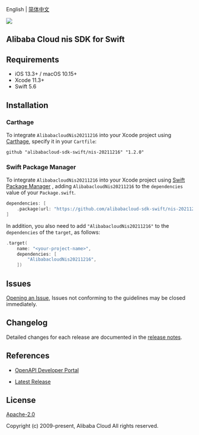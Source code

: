 English | [简体中文](README-CN.md)

![](https://aliyunsdk-pages.alicdn.com/icons/AlibabaCloud.svg)

## Alibaba Cloud nis SDK for Swift

## Requirements

- iOS 13.3+ / macOS 10.15+
- Xcode 11.3+
- Swift 5.6

## Installation

### Carthage

To integrate `AlibabacloudNis20211216` into your Xcode project using [Carthage](https://github.com/Carthage/Carthage), specify it in your `Cartfile`:

```ogdl
github "alibabacloud-sdk-swift/nis-20211216" "1.2.0"
```

### Swift Package Manager

To integrate `AlibabacloudNis20211216` into your Xcode project using [Swift Package Manager](https://swift.org/package-manager/) , adding `AlibabacloudNis20211216` to the `dependencies` value of your `Package.swift`.

```swift
dependencies: [
    .package(url: "https://github.com/alibabacloud-sdk-swift/nis-20211216.git", from: "1.2.0")
]
```

In addition, you also need to add `"AlibabacloudNis20211216"` to the `dependencies` of the `target`, as follows:

```swift
.target(
    name: "<your-project-name>",
    dependencies: [
        "AlibabacloudNis20211216",
    ])
```

## Issues

[Opening an Issue](https://github.com/alibabacloud-sdk-swift/nis-20211216/issues/new), Issues not conforming to the guidelines may be closed immediately.

## Changelog

Detailed changes for each release are documented in the [release notes](./ChangeLog.txt).

## References

* [OpenAPI Developer Portal](https://next.api.alibabacloud.com/home)
- [Latest Release](https://github.com/alibabacloud-sdk-swift/nis-20211216)

## License

[Apache-2.0](http://www.apache.org/licenses/LICENSE-2.0)

Copyright (c) 2009-present, Alibaba Cloud All rights reserved.
